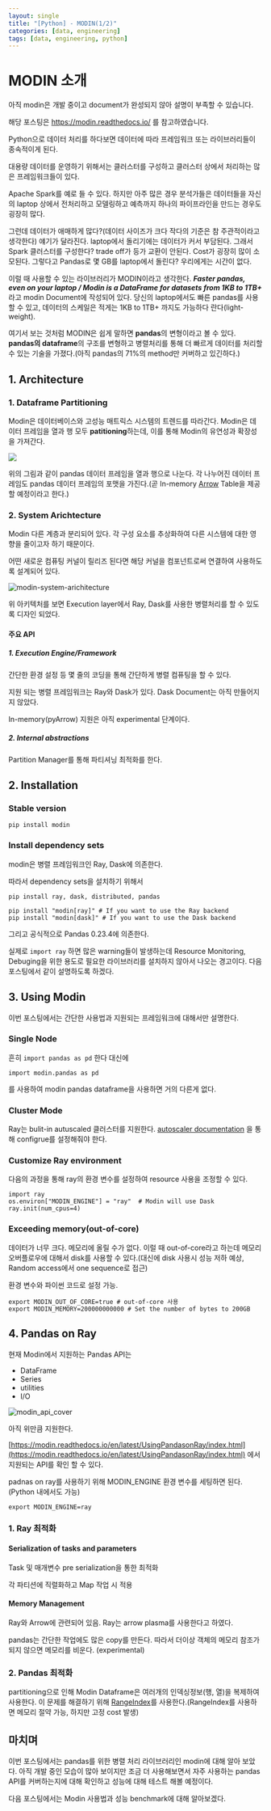 ```yaml
---
layout: single
title: "[Python] - MODIN(1/2)"
categories: [data, engineering]
tags: [data, engineering, python]
---
```


# MODIN 소개

아직 modin은 개발 중이고 document가 완성되지 않아 설명이 부족할 수 있습니다.

해당 포스팅은 https://modin.readthedocs.io/ 를 참고하였습니다.



Python으로 데이터 처리를 하다보면 데이터에 따라 프레임워크 또는 라이브러리들이 종속적이게 된다.

대용량 데이터를 운영하기 위해서는 클러스터를 구성하고 클러스터 상에서 처리하는 많은 프레임워크들이 있다. 

Apache Spark를 예로 들 수 있다. 하지만 아주 많은 경우 분석가들은 데이터들을 자신의 laptop 상에서 전처리하고 모델링하고 예측까지 하나의 파이프라인을 만드는 경우도 굉장히 많다. 

그런데 데이터가 애매하게 많다?(데이터 사이즈가 크다 작다의 기준은 참 주관적이라고 생각한다) 얘기가 달라진다. laptop에서 돌리기에는 데이터가 커서 부담된다. 그래서 Spark 클러스터를 구성한다? trade off가 등가 교환이 안된다. Cost가 굉장히 많이 소모된다. 그렇다고 Pandas로 몇 GB를 laptop에서 돌린다? 우리에게는 시간이 없다.

이럴 때 사용할 수 있는 라이브러리가 MODIN이라고 생각한다. ***Faster pandas, even on your laptop / Modin is a DataFrame for datasets from 1KB to 1TB+*** 라고 modin Document에 작성되어 있다. 당신의 laptop에서도 빠른 pandas를 사용할 수 있고, 데이터의 스케일은 적게는 1KB to 1TB+ 까지도 가능하다 란다(light-weight). 



여기서 보는 것처럼 MODIN은 쉽게 말하면 **pandas**의 변형이라고 볼 수 있다. **pandas의 dataframe**의 구조를 변형하고 병렬처리를 통해 더  빠르게 데이터를 처리할 수 있는 기술을 가졌다.(아직 pandas의 71%의 method만 커버하고 있긴하다.)



## 1. Architecture

### 1. Dataframe Partitioning

Modin은 데이터베이스와 고성능 매트릭스 시스템의 트렌드를 따라간다. Modin은 데이터 프레임을 열과 행 모두 **patitioning**하는데, 이를 통해 Modin의 유연성과 확장성을 가져간다.

![](/assets/images/modin_dataframe_architecture.jpg)



위의 그림과 같이 pandas 데이터 프레임을 열과 행으로 나눈다. 각 나누어진 데이터 프레임도 pandas 데이터 프레임의 포맷을 가진다.(곧 In-memory [Arrow](https://arrow.apache.org/docs/python/generated/pyarrow.Table.html) Table을 제공할 예정이라고 한다.)



### 2. System Arichtecture

Modin 다른 계층과 분리되어 있다. 각 구성 요소를 추상화하여 다른 시스템에 대한 영향을 줄이고자 하기 때문이다.

어떤 새로운 컴퓨팅 커널이 릴리즈 된다면 해당 커널을 컴포넌트로써 연결하여 사용하도록 설계되어 있다.

![modin-system-arichitecture](/assets/images/modin-system-arichitecture.jpg)

위 아키텍처를 보면 Execution layer에서 Ray, Dask를 사용한 병렬처리를 할 수 있도록 디자인 되었다.



#### 주요 API 

##### 1. Execution Engine/Framework

간단한 환경 설정 등 몇 줄의 코딩을 통해 간단하게 병렬 컴퓨팅을 할 수 있다.

지원 되는 병렬 프레임워크는 Ray와 Dask가 있다. Dask Document는 아직 만들어지지 않았다.

In-memory(pyArrow) 지원은 아직 experimental 단계이다.



##### 2. Internal abstractions

Partition Manager를 통해 파티셔닝 최적화를 한다.



## 2. Installation

### Stable version

```
pip install modin
```



### Install dependency sets

modin은 병렬 프레임워크인 Ray, Dask에 의존한다.

따라서 dependency sets을 설치하기 위해서

```
pip install ray, dask, distributed, pandas
```

```
pip install "modin[ray]" # If you want to use the Ray backend
pip install "modin[dask]" # If you want to use the Dask backend
```

그리고 공식적으로 Pandas 0.23.4에 의존한다.

실제로 `import ray` 하면 많은 warning들이 발생하는데 Resource Monitoring, Debuging을 위한 용도로 필요한 라이브러리를 설치하지 않아서 나오는 경고이다. 다음 포스팅에서 같이 설명하도록 하겠다.



## 3. Using Modin

이번 포스팅에서는 간단한 사용법과 지원되는 프레임워크에 대해서만 설명한다.



### Single Node

흔히 `import pandas as pd` 한다 대신에

```
import modin.pandas as pd
```

를 사용하여 modin pandas dataframe을 사용하면 거의 다른게 없다.



### Cluster Mode

Ray는 bulit-in autuscaled 클러스터를 지원한다. [autoscaler documentation](https://ray.readthedocs.io/en/latest/autoscaling.html) 을 통해 configrue를 설정해줘야 한다.



### Customize Ray environment

다음의 과정을 통해 ray의 환경 변수를 설정하여 resource 사용을 조정할 수 있다.

```
import ray
os.environ["MODIN_ENGINE"] = "ray"  # Modin will use Dask
ray.init(num_cpus=4)
```



### Exceeding memory(out-of-core)

데이터가 너무 크다. 메모리에 올릴 수가 없다. 이럴 때 out-of-core라고 하는데 메모리 오버플로우에 대해서 disk를 사용할 수 있다.(대신에 disk 사용시 성능 저하 예상, Random access에서 one sequence로 접근)



환경 변수와 파이썬 코드로 설정 가능.

```
export MODIN_OUT_OF_CORE=true # out-of-core 사용
export MODIN_MEMORY=200000000000 # Set the number of bytes to 200GB
```





## 4. Pandas on Ray

현재 Modin에서 지원하는 Pandas API는

- DataFrame
- Series
- utilities
- I/O

![modin_api_cover](/assets/images/modin_api_cover.png)



아직 위만큼 지원한다.

[https://modin.readthedocs.io/en/latest/UsingPandasonRay/index.html](https://modin.readthedocs.io/en/latest/UsingPandasonRay/index.html) 에서 지원되는 API를 확인 할 수 있다.



padnas on ray를 사용하기 위해 MODIN_ENGINE 환경 변수를 세팅하면 된다.(Python 내에서도 가능)

```
export MODIN_ENGINE=ray
```



### 1. Ray 최적화

#### Serialization of tasks and parameters

Task 및 매개변수 pre serialization을 통한 최적화

각 파티션에 직렬화하고 Map 작업 시 적용



#### Memory Management

Ray와 Arrow에 관련되어 있음. Ray는 arrow plasma를 사용한다고 하였다.

pandas는 간단한 작업에도 많은 copy를 만든다. 따라서 더이상 객체의 메모리 참조가 되지 않으면 메모리를 비운다.      (experimental)





### 2. Pandas 최적화

partitioning으로 인해 Modin Dataframe은 여러개의 인덱싱정보(행, 열)을 복제하여 사용한다.  이 문제를 해결하기 위해 [RangeIndex](https://pandas.pydata.org/pandas-docs/version/0.23.4/generated/pandas.RangeIndex.html)를 사용한다.(RangeIndex를 사용하면 메모리 절약 가능, 하지만 고정 cost 발생)





## 마치며

이번 포스팅에서는 pandas를 위한 병렬 처리 라이브러리인 modin에 대해 알아 보았다. 아직 개발 중인 모습이 많아 보이지만 조금 더 사용해보면서 자주 사용하는 pandas API를 커버하는지에 대해 확인하고 성능에 대해 테스트 해볼 예정이다.

다음 포스팅에서는 Modin 사용법과 성능 benchmark에 대해 알아보겠다.
